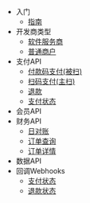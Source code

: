 - 入门
    - [指南](zh-cn/guide)
- 开发商类型
    - [软件服务商](main/service)
    - [普通商户](main/user)
- 支付API
    - [付款码支付(被扫)](api/payByQrcode)
    - [扫码支付(主扫)](api/payByScan)
    - [退款](api/refund)
    - [支付状态](api/pay)
- 会员API
- 财务API
    - [日对账](api/pay)
    - [订单查询](api/pay)
    - [订单详情](api/pay)
- 数据API
- 回调Webhooks
    - [支付状态](api/pay)
    - [退款状态](api/pay)
